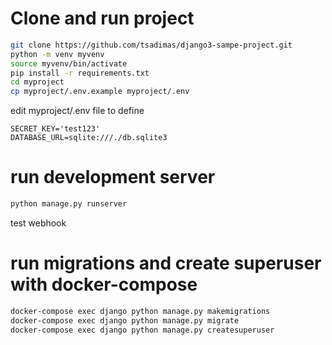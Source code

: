 # Clone and run project
```bash
git clone https://github.com/tsadimas/django3-sampe-project.git
python -m venv myvenv
source myvenv/bin/activate
pip install -r requirements.txt
cd myproject
cp myproject/.env.example myproject/.env
```
edit myproject/.env file to define
```vim
SECRET_KEY='test123'
DATABASE_URL=sqlite:///./db.sqlite3
```
# run development server
```bash
python manage.py runserver
```
test webhook

# run migrations and create superuser with docker-compose
```bash
docker-compose exec django python manage.py makemigrations
docker-compose exec django python manage.py migrate
docker-compose exec django python manage.py createsuperuser
```